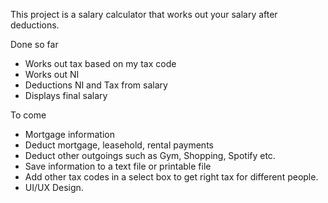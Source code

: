 This project is a salary calculator that works out your salary after deductions.

Done so far 

- Works out tax based on my tax code
- Works out NI
- Deductions NI and Tax from salary
- Displays final salary

To come

- Mortgage information
- Deduct mortgage, leasehold, rental payments
- Deduct other outgoings such as Gym, Shopping, Spotify etc.
- Save information to a text file or printable file
- Add other tax codes in a select box to get right tax for different people.
- UI/UX Design.